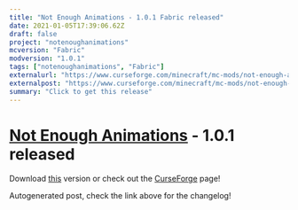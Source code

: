 ```yaml
---
title: "Not Enough Animations - 1.0.1 Fabric released"
date: 2021-01-05T17:39:06.62Z
draft: false
project: "notenoughanimations"
mcversion: "Fabric"
modversion: "1.0.1"
tags: ["notenoughanimations", "Fabric"]
externalurl: "https://www.curseforge.com/minecraft/mc-mods/not-enough-animations/files/3159398"
externalpost: "https://www.curseforge.com/minecraft/mc-mods/not-enough-animations/files/3159398"
summary: "Click to get this release"
---
```

# [Not Enough Animations](/project/notenoughanimations) - 1.0.1 released
Download [this](https://www.curseforge.com/minecraft/mc-mods/not-enough-animations/files/3159398) version or check out the [CurseForge](https://www.curseforge.com/minecraft/mc-mods/not-enough-animations) page!

Autogenerated post, check the link above for the changelog!
